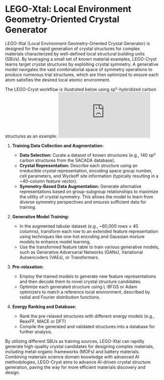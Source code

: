 # LEGO-Xtal: Local Environment Geometry-Oriented Crystal Generator

LEGO-Xtal (Local Environment Geometry-Oriented Crystal Generator) is designed for the rapid generation of crystal structures for complex materials characterized by well-defined local structural building units (SBUs). By leveraging a small set of known material examples, LEGO-Cryst learns target crystal structures by exploiting crystal symmetry. A generative model navigates the vast combinatorial space of symmetry operations to produce numerous trial structures, which are then optimized to ensure each atom satisfies the desired local atomic environment.

The LEGO-Cryst workflow is illustrated below using sp²-hybridized carbon structures as an example:
![LEGO-Cryst Framework](https://raw.githubusercontent.com/MaterSim/LEGO-xtal/misc/Fig-framework.pdf)

1.  **Training Data Collection and Augmentation:**
    *   **Data Selection:** Curate a dataset of known structures (e.g., 140 sp² carbon structures from the SACADA database).
    *   **Crystal Representation:** Describe each structure using an irreducible crystal representation, encoding space group number, cell parameters, and Wyckoff site information (typically resulting in a ~40-column feature vector).
    *   **Symmetry-Based Data Augmentation:** Generate alternative representations based on group-subgroup relationships to maximize the utility of crystal symmetry. This allows the model to learn from diverse symmetry perspectives and ensures sufficient data for training.

2.  **Generative Model Training:**
    *   In the augmented tabular dataset (e.g., ~60,000 rows × 40 columns), transform each row to an extended feature representation using techniques like one-hot encoding and Gaussian mixture models to enhance model learning.
    *   Use the transformed feature table to train various generative models, such as Generative Adversarial Networks (GANs), Variational Autoencoders (VAEs), or Transformers.

3.  **Pre-relaxation:**
    *   Employ the trained models to generate new feature representations and then decode them to novel crystal structure candidates.
    *   Optimize each generated structure using L-BFGS or Adam optimizers to match a reference local environment, described by radial and Fourier distribution functions.

6.  **Energy Ranking and Database:**
    *   Rank the pre-relaxed structures with different energy models (e.g., ReaxFF, MACE or DFT)
    *   Compile the generated and validated structures into a database for further analysis.

By utilizing different SBUs as training sources, LEGO-Xtal can rapidly generate high-quality crystal candidates for designing complex materials, including metal-organic frameworks (MOFs) and battery materials. Combining materials science domain knowledge with advanced AI methodologies, LEGO-Cryst aims to advance AI-driven crystal structure generation, paving the way for more efficient materials discovery and design.
